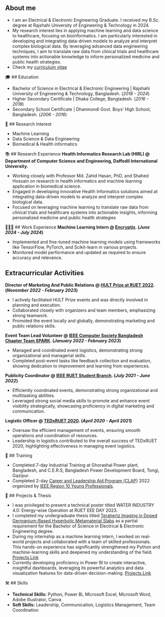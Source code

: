 ## About me
- I am an Electrical & Electronic Engineering Graduate. I received my B.Sc. degree at Rajshahi University of Engineering & Technology in 2024.
- My research interest lies in applying machine learning and data science to healthcare, focusing on bioinformatics. I am particularly interested in developing and integrating data-driven models to analyze and interpret complex biological data. By leveraging advanced data engineering techniques, I aim to translate raw data from clinical trials and healthcare systems into actionable knowledge to inform personalized medicine and public health strategies.
- Check my [curriculum vitae](https://drive.google.com/file/d/1QC8zbW7JDX0VMH65YN7GGjyp-P6lTeNg/view?usp=sharing)

🎓 ## Education
- Bachelor of Science in Electrical & Electronic Engineering | Rajshahi University of Engineering & Technology, Bangladesh. (_2018 - 2024_)								       		
- Higher Secondary Certificate | Dhaka College, Bangladesh. (_2016 - 2018_)	 			        		
- Secondary School Certificate | Dhanmondi Govt. Boys’ High School, Bangladesh.  (_2006 - 2016_)

🔬 ## Research Interest
- Machine Learning
- Data Science & Data Engineering
- Biomedical & Health informatics

📚 ## Research Experience
**Health Informatics Research Lab (HIRL) @ Department of Computer Science and Engineering, Daffodil International University.**
- Working closely with Professor Md. Zahid Hasan, PhD, and Shahed Hossain on research in health informatics and machine learning application in biomedical science.
- Engaged in developing innovative Health Informatics solutions aimed at integrating data-driven models to analyze and interpret complex biological data.
- Focused on leveraging machine learning to translate raw data from clinical trials and healthcare systems into actionable insights, informing personalized medicine and public health strategies

👨🏻‍💻 ## Work Experience
**Machine Learning Intern @ [Encryptix](https://drive.google.com/file/d/1FtM4TT3PtbKMiAiwc009ytu22vAW24sW/view?usp=sharing). (_June 2024 - July 2024_)**
- Implemented and fine-tuned machine learning models using frameworks like TensorFlow, PyTorch, and Scikit-learn in various projects.
- Monitored model performance and updated as required to ensure accuracy and relevance.

## Extracurricular Activities
**Director of Marketing And Public Relations @ [HULT Prize at RUET 2022](https://drive.google.com/file/d/1wpquy33LzckKvIdjfXpIYFAVb43gOl0E/view?usp=sharing). (_November 2022 - February 2023_)**
- I actively facilitated HULT Prize events and was directly involved in planning and execution.
- Collaborated closely with organizers and team members, emphasizing strong teamwork.
- Promoted the event locally and globally, demonstrating marketing and public relations skills.

**Event Team Lead Volunteer @ [IEEE Computer Society Bangladesh Chapter Team SPARK](https://drive.google.com/file/d/1_OmpfvF3RsksOu0A4lj-wsiqJX6FNrHX/view?usp=sharing). (_January 2022 - February 2023_)**
- Managed and coordinated event logistics, demonstrating strong organizational and managerial skills.
- Completed post-event tasks like feedback collection and evaluation, showing dedication to improvement and learning from experiences.

**Publicity Coordinator @ [IEEE RUET Student Branch](https://www.facebook.com/ieeeruet). (_July 2021 - June 2022_)**
- Efficiently coordinated events, demonstrating strong organizational and multitasking abilities.
- Leveraged strong social media skills to promote and enhance event visibility strategically, showcasing proficiency in digital marketing and communication.

**Logistic Officer @ [TEDxRUET 2020](https://drive.google.com/file/d/1uDPHv4d57zfKadWjo-JfYM7oZkFVyHhW/view?usp=sharing). (_April 2020 - April 2021_)**
- Oversaw the efficient management of events, ensuring smooth operations and coordination of resources.
- Leadership in logistics contributed to the overall success of TEDxRUET 2020, highlighting effectiveness in managing event logistics.

📕 ## Training
- Completed 7-day Industrial Training at Ghorashal Power plant, Bangladesh, and C.E.R.S, Bangladesh Power Development Board, Tongi, Gazipur.
- Completed 2-day [Career and Leadership Aid Program (CLAP)](https://drive.google.com/file/d/1FKboXt1Q6j-SOiYUzjv1LG2BXoeu1_L5/view?usp=sharing) 2022 organized by [IEEE Region 10 Young Professionals](https://yp.ieeer10.org/career-and-leadership-aid-program-2022/).

🎯 ## Projects & Thesis
- I was privileged to present a technical poster titled WATER INDUSTRY 4.0: Energy-wise Operation at RUET EEE DAY 2023.
- I completed my undergraduate thesis titled [Terahertz Imaging in Doped Germanium-Based Hyperbolic Metamaterial Slabs](Files/Projects/1801171_Defense.pptx) as a partial requirement for the Bachelor of Science in Electrical & Electronic Engineering degree. 
- During my internship as a machine learning intern, I worked on real-world projects and collaborated with a team of skilled professionals. This hands-on experience has significantly strengthened my Python and machine-learning skills and deepened my understanding of the field.
[Projects Link](https://github.com/AshrafalKhalique/ENCRYPTIX-.git)
- Currently developing proficiency in Power BI to create interactive, insightful dashboards, leveraging its powerful analytics and data visualization features for data-driven decision-making.
[Projects Link](https://github.com/AshrafalKhalique/Ashraf-PowerBi)

🛠️ ## Skills
- **Technical Skills:** Python, Power Bi, Microsoft Excel, Microsoft Word, Adobe Illustrator, Canva
- **Soft Skills:** Leadership, Communication, Logistics Management, Team Coordination
 
